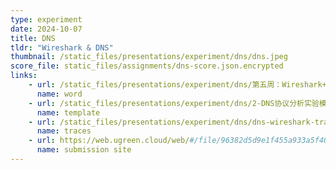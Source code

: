 ```yaml
---
type: experiment
date: 2024-10-07
title: DNS
tldr: "Wireshark & DNS"
thumbnail: /static_files/presentations/experiment/dns/dns.jpeg
score_file: static_files/assignments/dns-score.json.encrypted
links: 
    - url: /static_files/presentations/experiment/dns/第五周：Wireshark+DNS.doc
      name: word
    - url: /static_files/presentations/experiment/dns/2-DNS协议分析实验模板.doc
      name: template
    - url: /static_files/presentations/experiment/dns/dns-wireshark-trace.zip
      name: traces
    - url: https://web.ugreen.cloud/web/#/file/96382d5d9e1f455a933a5f403fc57bd0
      name: submission site
---
```

